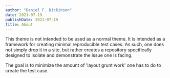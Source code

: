 ```yaml
---
author: "Daniel F. Dickinson"
date: 2021-07-19
publishDate: 2021-07-19
title: About
---
```


This theme is not intended to be used as a normal theme. It is intended as a framework for creating minimal reproducible test cases. As such, one does not simply drop it in a site, but rather creates a repository specifically designed to isolate and demonstrate the issue one is facing.

The goal is to minimize the amount of 'layout grunt work' one has to do to create the test case.

